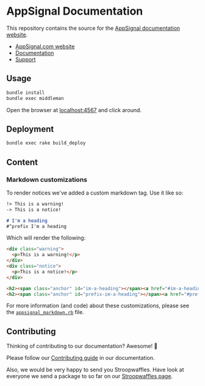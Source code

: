 # AppSignal Documentation

This repository contains the source for the [AppSignal documentation
website][docs].

- [AppSignal.com website][appsignal]
- [Documentation][docs]
- [Support][contact]

## Usage

```sh
bundle install
bundle exec middleman
```

Open the browser at [localhost:4567](http://localhost:4567/) and click around.

## Deployment

```sh
bundle exec rake build_deploy
```

## Content

### Markdown customizations

To render notices we've added a custom markdown tag. Use it like so:

```markdown
!> This is a warning!
-> This is a notice!

# I'm a heading
#^prefix I'm a heading
```

Which will render the following:

```html
<div class="warning">
  <p>This is a warning!</p>
</div>
<div class="notice">
  <p>This is a notice!</p>
</div>

<h2><span class="anchor" id="im-a-heading"></span><a href="#im-a-heading">I'm a heading</a></h2>
<h2><span class="anchor" id="prefix-im-a-heading"></span><a href="#prefix-im-a-heading">I'm a heading</a></h2>
```

For more information (and code) about these customizations, please see the
[`appsignal_markdown.rb`](/blob/master/lib/appsignal_markdown.rb) file.

## Contributing

Thinking of contributing to our documentation? Awesome! 🚀

Please follow our [Contributing guide][contributing-guide] in our
documentation.

Also, we would be very happy to send you Stroopwaffles. Have look at everyone
we send a package to so far on our [Stroopwaffles page][waffles-page].

[appsignal]: https://appsignal.com
[contact]: mailto:support@appsignal.com
[waffles-page]: https://appsignal.com/waffles
[docs]: http://docs.appsignal.com
[contributing-guide]: http://docs.appsignal.com/contributing
